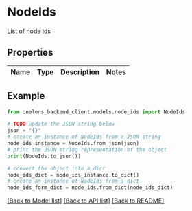 # NodeIds

List of node ids

## Properties

Name | Type | Description | Notes
------------ | ------------- | ------------- | -------------

## Example

```python
from onelens_backend_client.models.node_ids import NodeIds

# TODO update the JSON string below
json = "{}"
# create an instance of NodeIds from a JSON string
node_ids_instance = NodeIds.from_json(json)
# print the JSON string representation of the object
print(NodeIds.to_json())

# convert the object into a dict
node_ids_dict = node_ids_instance.to_dict()
# create an instance of NodeIds from a dict
node_ids_form_dict = node_ids.from_dict(node_ids_dict)
```
[[Back to Model list]](../README.md#documentation-for-models) [[Back to API list]](../README.md#documentation-for-api-endpoints) [[Back to README]](../README.md)


